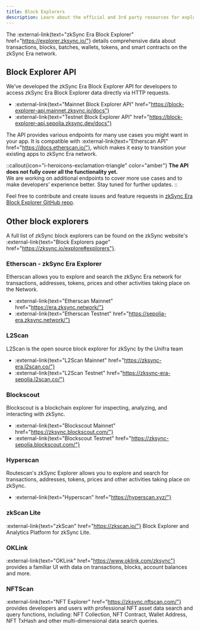 ```yaml
---
title: Block Explorers
description: Learn about the official and 3rd party resources for exploring the zkSync Era network.
---
```


The :external-link{text="zkSync Era Block Explorer" href="https://explorer.zksync.io/"}
details comprehensive data about transactions, blocks, batches, wallets, tokens, and smart contracts on the zkSync Era network.

## Block Explorer API

We’ve developed the zkSync Era Block Explorer API for developers to access zkSync Era Block Explorer data directly via HTTP requests.

- :external-link{text="Mainnet Block Explorer API" href="https://block-explorer-api.mainnet.zksync.io/docs"}
- :external-link{text="Testnet Block Explorer API" href="https://block-explorer-api.sepolia.zksync.dev/docs"}

The API provides various endpoints for many use cases you might want in your app.
It is compatible with :external-link{text="Etherscan API" href="https://docs.etherscan.io/"},
which makes it easy to transition your existing apps to zkSync Era network.

::callout{icon="i-heroicons-exclamation-triangle" color="amber"}
**The API does not fully cover all the functionality yet.**
<br />
We are working on additional endpoints to cover more use cases and to make developers’ experience better. Stay tuned for further updates.
::

Feel free to contribute and create issues and feature requests in [zkSync Era Block Explorer GitHub repo](https://github.com/matter-labs/block-explorer).

## Other block explorers

A full list of zkSync block explorers can be found on the zkSync website's :external-link{text="Block Explorers page" href="https://zksync.io/explore#explorers"}.

### Etherscan - zkSync Era Explorer

Etherscan allows you to explore and search the zkSync Era network
for transactions, addresses, tokens, prices and other activities taking place on the Network.

- :external-link{text="Etherscan Mainnet" href="https://era.zksync.network/"}
- :external-link{text="Etherscan Testnet" href="https://sepolia-era.zksync.network/"}

### L2Scan

L2Scan is the open source block explorer for zkSync by the Unifra team

- :external-link{text="L2Scan Mainnet" href="https://zksync-era.l2scan.co/"}
- :external-link{text="L2Scan Testnet" href="https://zksync-era-sepolia.l2scan.co/"}

### Blockscout

Blockscout is a blockchain explorer for inspecting, analyzing, and interacting with zkSync.

- :external-link{text="Blockscout Mainnet" href="https://zksync.blockscout.com/"}
- :external-link{text="Blockscout Testnet" href="https://zksync-sepolia.blockscout.com/"}

### Hyperscan

Routescan's zkSync Explorer allows you to explore and search for transactions, addresses, tokens, prices and other activities taking place on zkSync.

- :external-link{text="Hyperscan" href="https://hyperscan.xyz/"}

### zkScan Lite

:external-link{text="zkScan" href="https://zkscan.io/"} Block Explorer and Analytics Platform for zkSync Lite.

### OKLink

:external-link{text="OKLink" href="https://www.oklink.com/zksync"} provides a familiar UI with data on transactions, blocks, account balances and more.

### NFTScan

:external-link{text="NFT Explorer" href="https://zksync.nftscan.com/"} provides developers and users
with professional NFT asset data search and query functions, including: NFT Collection, NFT Contract, Wallet Address,
NFT TxHash and other multi-dimensional data search queries.
